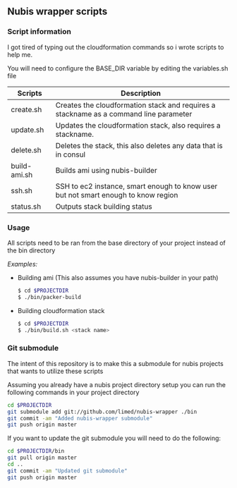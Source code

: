 ## Nubis wrapper scripts

### Script information

I got tired of typing out the cloudformation commands so i wrote scripts to help me.

You will need to configure the BASE_DIR variable by editing the variables.sh file

| Scripts           | Description |
|-------------------|-------------|
|create.sh          | Creates the cloudformation stack and requires a stackname as a command line parameter |
|update.sh          | Updates the cloudformation stack, also requires a stackname. |
|delete.sh          | Deletes the stack, this also deletes any data that is in consul |
|build-ami.sh       | Builds ami using nubis-builder|
|ssh.sh             | SSH to ec2 instance, smart enough to know user but not smart enough to know region|
|status.sh          | Outputs stack building status|

### Usage
All scripts need to be ran from the base directory of your project instead of the bin directory

*Examples:*

* Building ami (This also assumes you have nubis-builder in your path)
  ```bash
  $ cd $PROJECTDIR
  $ ./bin/packer-build
  ```

* Building cloudformation stack
  ```bash
  $ cd $PROJECTDIR
  $ ./bin/build.sh <stack name>
  ```

### Git submodule
The intent of this repository is to make this a submodule for nubis projects that wants to utilize these scripts

Assuming you already have a nubis project directory setup you can run the following commands in your project directory
```bash
cd $PROJECTDIR
git submodule add git://github.com/limed/nubis-wrapper ./bin
git commit -am "Added nubis-wrapper submodule"
git push origin master
```

If you want to update the git submodule you will need to do the following:
```bash
cd $PROJECTDIR/bin
git pull origin master
cd ..
git commit -am "Updated git submodule"
git push origin master
```

